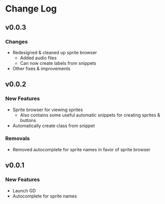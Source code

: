 # Change Log

## v0.0.3

### Changes

 * Redesigned & cleaned up sprite browser
    * Added audio files
    * Can now create labels from snippets
 * Other fixes & improvements

## v0.0.2

### New Features
 - Sprite browser for viewing sprites
    - Also contains some useful automatic snippets for creating sprites & buttons
 - Automatically create class from snippet

### Removals
 - Removed autocomplete for sprite names in favor of sprite browser

## v0.0.1

### New Features
 - Launch GD
 - Autocomplete for sprite names
